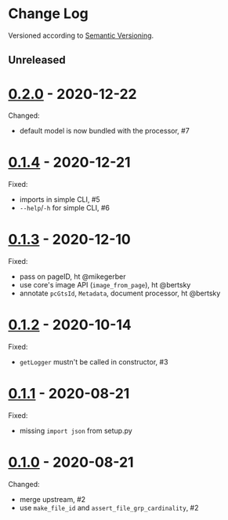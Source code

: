 Change Log
==========
Versioned according to [Semantic Versioning](http://semver.org/).

## Unreleased

# [0.2.0] - 2020-12-22

Changed:

  * default model is now bundled with the processor, #7

# [0.1.4] - 2020-12-21

Fixed:

  * imports in simple CLI, #5
  * `--help`/`-h` for simple CLI, #6

# [0.1.3] - 2020-12-10

Fixed:

  * pass on pageID, ht @mikegerber
  * use core's image API (`image_from_page`), ht @bertsky
  * annotate `pcGtsId`, `Metadata`, document processor, ht @bertsky

# [0.1.2] - 2020-10-14

Fixed:

  * `getLogger` mustn't be called in constructor, #3

# [0.1.1] - 2020-08-21

Fixed:

  * missing `import json` from setup.py

# [0.1.0] - 2020-08-21

Changed:

  * merge upstream, #2
  * use `make_file_id` and `assert_file_grp_cardinality`, #2


<!-- link-labels -->
[0.2.0]: ../../compare/v0.2.0...v0.1.4
[0.1.4]: ../../compare/v0.1.4...v0.1.3
[0.1.3]: ../../compare/v0.1.3...v0.1.2
[0.1.2]: ../../compare/v0.1.2...v0.1.1
[0.1.1]: ../../compare/v0.1.1...v0.1.0
[0.1.0]: ../../compare/v0.1.0...v0.0.2
[0.0.2]: ../../compare/v0.0.1...v0.0.2
[0.0.2]: ../../compare/HEAD...v0.0.1
